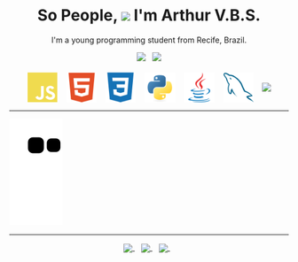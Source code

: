 <div id="header">
  <h1 align='center'>
      So People,
      <img src="https://raw.githubusercontent.com/iampavangandhi/iampavangandhi/master/gifs/Hi.gif" width="35">
      I'm Arthur V.B.S.
  </h1>
  <p align="center">
      I'm a young programming student from Recife, Brazil.
  </p>
</div>

<div id="main">
    <div align="center">
        <img height="160px" src="https://github-readme-stats.vercel.app/api?username=ArthurVBS&show_icons=true&count_private=true&theme=tokyonight">
        &nbsp;
        <img height="160px" src="https://github-readme-stats.vercel.app/api/top-langs/?username=ArthurVBS&layout=compact&theme=tokyonight">
    </div>
    <br>
    <div align="center" style="display: inline_block" height="90">
        <img align="center" height="55px" src="https://raw.githubusercontent.com/devicons/devicon/master/icons/javascript/javascript-plain.svg">
        &nbsp;&nbsp;
        <img align="center" height="55px" src="https://raw.githubusercontent.com/devicons/devicon/master/icons/html5/html5-plain.svg">
        &nbsp;&nbsp;
        <img align="center" height="55px" src="https://raw.githubusercontent.com/devicons/devicon/master/icons/css3/css3-plain.svg">
        &nbsp;&nbsp;
        <img align="center" height="55px" src="https://raw.githubusercontent.com/devicons/devicon/master/icons/python/python-original.svg">
        &nbsp;&nbsp;
        <img align="center" height="55px" src="https://raw.githubusercontent.com/devicons/devicon/master/icons/java/java-original.svg">
        &nbsp;&nbsp;
        <img align="center" height="55px" src="https://raw.githubusercontent.com/devicons/devicon/master/icons/mysql/mysql-original.svg">
        &nbsp;&nbsp;
        <img align="center" height="55px" src="https://64.media.tumblr.com/31fca450a7cf89369e51328b80f7c8d8/tumblr_mo7etqt46g1sutxdmo1_250.gif">
    </div>
</div>

<!-- CSharp https://raw.githubusercontent.com/devicons/devicon/master/icons/csharp/csharp-line.svg -->

<hr>

![Snake animation](https://github.com/ArthurVBS/ArthurVBS/blob/output/github-contribution-grid-snake.svg)

<hr>

<div id="section" align="center">
    <a href="https://arthurvbs.github.io/">
        <img align="center" height="30px" img src="https://img.shields.io/badge/Homepage-303388?style=for-the-badge&logo=github&logoColor=white">        
    </a>&nbsp;&nbsp;
    <a href="https://www.instagram.com/arthurwithanh/">
        <img align="center" height="30px" img src="https://img.shields.io/badge/Instagram-303388?style=for-the-badge&logo=instagram&logoColor=white">        
    </a>&nbsp;&nbsp;
    <a href="https://www.linkedin.com/in/arthur-v-b-s-b40abb215/">
        <img align="center" height="30px" img src="https://img.shields.io/badge/LinkedIn-303388?style=for-the-badge&logo=linkedin&logoColor=white">        
    </a>&nbsp;&nbsp;
</div>

<!--
<p align="center"> 
  <img alingn="center" src="https://profile-counter.glitch.me/ArthurVBS/count.svg" />
</p>
-->
        
<!--
**ArthurVBS/ArthurVBS** is a ✨ _special_ ✨ repository because its `README.md` (this file) appears on your GitHub profile.

Here are some ideas to get you started:

- 🔭 I’m currently working on ...
- 🌱 I’m currently learning ...
- 👯 I’m looking to collaborate on ...
- 🤔 I’m looking for help with ...
- 💬 Ask me about ...
- 📫 How to reach me: ...
- 😄 Pronouns: ...
- ⚡ Fun fact: ...
-->
